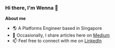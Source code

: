 ### Hi there, I'm Wenna 👋

**About me**
- 🌎 A Platforms Engineer based in Singapore
- 💬 Occasionally, I share articles here on [Medium](https://medium.com/@wenna_loo)
- 📫 Feel free to connect with me on [LinkedIn](https://www.linkedin.com/in/wenna-loo/)

<!--
**crushedmonster/crushedmonster** is a ✨ _special_ ✨ repository because its `README.md` (this file) appears on your GitHub profile.

Here are some ideas to get you started:

- 🔭 I’m currently working on ...
- 🌱 I’m currently learning ...
- 👯 I’m looking to collaborate on ...
- 🤔 I’m looking for help with ...
- 💬 Ask me about ...
- 📫 How to reach me: ...
- 😄 Pronouns: ...
- ⚡ Fun fact: ...
-->
